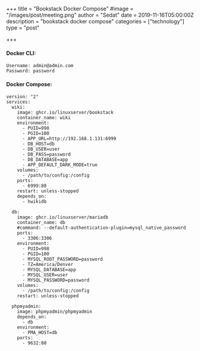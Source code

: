 +++
title = "Bookstack Docker Compose"
#image = "/images/post/meeting.png"
author = "Sedat"
date = 2019-11-16T05:00:00Z
description = "bookstack docker compose"
categories = ["technology"]
type = "post"

+++
#### Docker CLI:

```
Username: admin@admin.com
Password: password
```

#### Docker Compose:

```
version: "2"
services:
  wiki:
    image: ghcr.io/linuxserver/bookstack
    container_name: wiki
    environment:
      - PUID=998
      - PGID=100
      - APP_URL=http://192.168.1.131:6999
      - DB_HOST=db
      - DB_USER=user
      - DB_PASS=password
      - DB_DATABASE=app
      - APP_DEFAULT_DARK_MODE=true
    volumes:
      - /path/to/config:/config
    ports:
      - 6999:80
    restart: unless-stopped
    depends_on:
      - hwikidb
  
  db:
    image: ghcr.io/linuxserver/mariadb
    container_name: db
    #command: --default-authentication-plugin=mysql_native_password
    ports:
      - 3306:3306
    environment:
      - PUID=998
      - PGID=100
      - MYSQL_ROOT_PASSWORD=password
      - TZ=America/Denver
      - MYSQL_DATABASE=app
      - MYSQL_USER=user
      - MYSQL_PASSWORD=password
    volumes:
      - /path/to/config:/config
    restart: unless-stopped

  phpmyadmin:
    image: phpmyadmin/phpmyadmin
    depends_on:
      - db
    environment:
      - PMA_HOST=db
    ports:
      - 9632:80
```